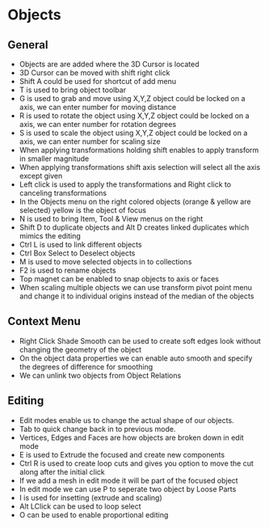 
# Objects

## General
- Objects are are added where the 3D Cursor is located
- 3D Cursor can be moved with shift right click
- Shift A could be used for shortcut of add menu
- T is used to bring object toolbar 
- G is used to grab and move using X,Y,Z object could be locked on a axis, we can enter number for moving distance
- R is used to rotate the object using X,Y,Z object could be locked on a axis, we can enter number for rotation degrees
- S is used to scale the object using X,Y,Z object could be locked on a axis, we can enter number for scaling size
- When applying transformations holding shift enables to apply transform in smaller magnitude
- When applying transformations shift axis selection will select all the axis except given
- Left click is used to apply the transformations and Right click to canceling transformations
- In the Objects menu on the right colored objects (orange & yellow are selected) yellow is the object of focus
- N is used to bring Item, Tool & View menus on the right
- Shift D to duplicate objects and Alt D creates linked duplicates which mimics the editing
- Ctrl L is used to link different objects
- Ctrl Box Select to Deselect objects
- M is used to move selected objects in to collections
- F2 is used to rename objects
- Top magnet can be enabled to snap objects to axis or faces
- When scaling multiple objects we can use transform pivot point menu and change it to individual origins instead of the median of the objects

## Context Menu
- Right Click Shade Smooth can be used to create soft edges look without changing the geometry of the object
- On the object data properties we can enable auto smooth and specify the degrees of difference for smoothing
- We can unlink two objects from Object Relations


## Editing
- Edit modes enable us to change the actual shape of our objects.
- Tab to quick change back in to previous mode.
- Vertices, Edges and Faces are how objects are broken down in edit mode
- E is used to Extrude the focused and create new components
- Ctrl R is used to create loop cuts and gives you option to move the cut along after the initial click
- If we add a mesh in edit mode it will be part of the focused object
- In edit mode we can use P to seperate two object by Loose Parts
- I is used for insetting (extrude and scaling) 
- Alt LClick can be used to loop select
- O can be used to enable proportional editing
